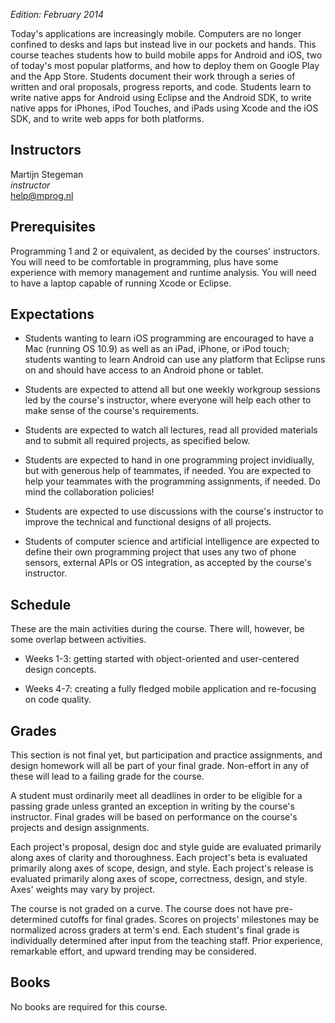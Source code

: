 *Edition: February 2014*

Today's applications are increasingly mobile. Computers are no longer confined
to desks and laps but instead live in our pockets and hands. This course
teaches students how to build mobile apps for Android and iOS, two of today's
most popular platforms, and how to deploy them on Google Play and the App
Store. Students document their work through a series of written and oral
proposals, progress reports, and code. Students learn to write native apps for Android using Eclipse and the Android SDK, to write native apps for iPhones, iPod Touches, and iPads using Xcode and the iOS SDK, and to write web apps for both platforms.

## Instructors

Martijn Stegeman  
*instructor*  
<help@mprog.nl>

## Prerequisites

Programming 1 and 2 or equivalent, as decided by the courses' instructors. You
will need to be comfortable in programming, plus have some experience with
memory management and runtime analysis. You will need to have a laptop capable
of running Xcode or Eclipse.

## Expectations

* Students wanting to learn iOS programming are encouraged to have a Mac
  (running OS 10.9) as well as an iPad, iPhone, or iPod touch; students
  wanting to learn Android can use any platform that Eclipse runs on and should
  have access to an Android phone or tablet.

* Students are expected to attend all but one weekly workgroup sessions led by
  the course's instructor, where everyone will help each other to make sense of
  the course's requirements.

* Students are expected to watch all lectures, read all provided materials and
  to submit all required projects, as specified below.
  
* Students are expected to hand in one programming project invidiually, but
  with generous help of teammates, if needed. You are expected to help your
  teammates with the programming assignments, if needed. Do mind the
  collaboration policies!

* Students are expected to use discussions with the course's instructor to
  improve the technical and functional designs of all projects.

* Students of computer science and artificial intelligence are expected to
  define their own programming project that uses any two of phone sensors,
  external APIs or OS integration, as accepted by the course's instructor.

## Schedule

These are the main activities during the course. There will, however, be some overlap between activities.

* Weeks 1-3: getting started with object-oriented and user-centered design concepts.

* Weeks 4-7: creating a fully fledged mobile application and re-focusing on code quality.

## Grades

This section is not final yet, but participation and practice assignments, and design homework will all be part of your final grade. Non-effort in any of these will lead to a failing grade for the course.

A student must ordinarily meet all deadlines in order to be eligible for a
passing grade unless granted an exception in writing by the course's
instructor. Final grades will be based on performance on the course's
projects and design assignments.

Each project's proposal, design doc and style guide are evaluated primarily
along axes of clarity and thoroughness. Each project's beta is evaluated
primarily along axes of scope, design, and style. Each project's release is
evaluated primarily along axes of scope, correctness, design, and style. Axes'
weights may vary by project.

The course is not graded on a curve. The course does not have pre-determined
cutoffs for final grades. Scores on projects' milestones may be normalized
across graders at term's end. Each student's final grade is individually
determined after input from the teaching staff. Prior experience, remarkable
effort, and upward trending may be considered.

## Books

No books are required for this course.
